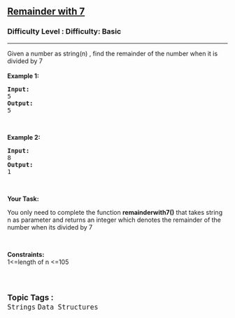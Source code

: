 <h2><a href="https://www.geeksforgeeks.org/problems/remainder-with-7/1?page=12&category=Strings&sortBy=submissions">Remainder with 7</a></h2><h3>Difficulty Level : Difficulty: Basic</h3><hr><div class="problems_problem_content__Xm_eO"><p>Given a number as&nbsp;string(n) , find the remainder of the number when it is divided by 7<br><br><strong>Example 1:</strong></p>
<pre><strong>Input:</strong>
5
<strong>Output:</strong>
5</pre>
<p>&nbsp;</p>
<p><strong>Example 2:</strong></p>
<pre><strong>Input:</strong>
8
<strong>Output:</strong>
1
</pre>
<p>&nbsp;</p>
<p><strong>Your Task: </strong></p>
<p>You only need to complete the function <strong>remainderwith7()</strong> that takes string n as parameter and returns an integer which denotes&nbsp;the remainder of the number when its divided by 7</p>
<p>&nbsp;</p>
<p><strong>Constraints:</strong><br>1&lt;=length of n &lt;=105<br>&nbsp;</p></div><br><p><span style=font-size:18px><strong>Topic Tags : </strong><br><code>Strings</code>&nbsp;<code>Data Structures</code>&nbsp;